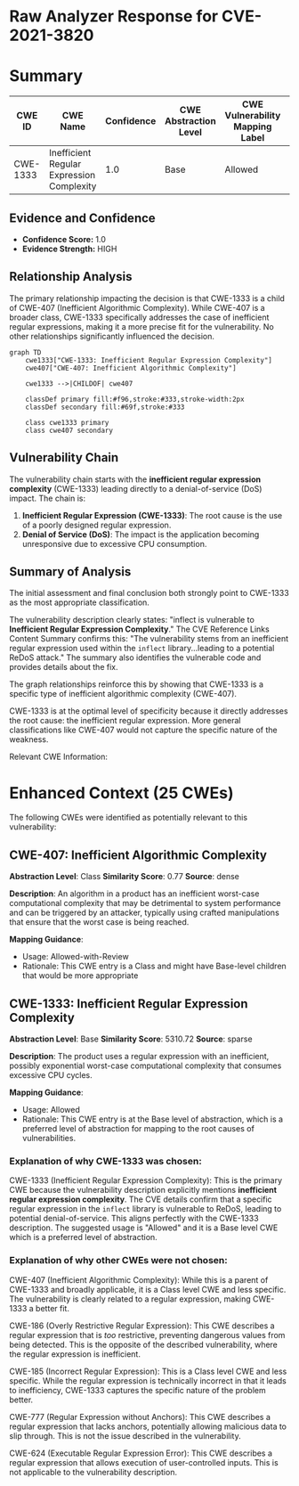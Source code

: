 # Raw Analyzer Response for CVE-2021-3820

# Summary
| CWE ID | CWE Name | Confidence | CWE Abstraction Level | CWE Vulnerability Mapping Label | CWE-Vulnerability Mapping Notes |
|---|---|---|---|---|---|
| CWE-1333 | Inefficient Regular Expression Complexity | 1.0 | Base | Allowed | Primary CWE |

## Evidence and Confidence

*   **Confidence Score:** 1.0
*   **Evidence Strength:** HIGH

## Relationship Analysis
The primary relationship impacting the decision is that CWE-1333 is a child of CWE-407 (Inefficient Algorithmic Complexity). While CWE-407 is a broader class, CWE-1333 specifically addresses the case of inefficient regular expressions, making it a more precise fit for the vulnerability. No other relationships significantly influenced the decision.

```mermaid
graph TD
    cwe1333["CWE-1333: Inefficient Regular Expression Complexity"]
    cwe407["CWE-407: Inefficient Algorithmic Complexity"]
    
    cwe1333 -->|CHILDOF| cwe407
    
    classDef primary fill:#f96,stroke:#333,stroke-width:2px
    classDef secondary fill:#69f,stroke:#333
    
    class cwe1333 primary
    class cwe407 secondary
```

## Vulnerability Chain
The vulnerability chain starts with the **inefficient regular expression complexity** (CWE-1333) leading directly to a denial-of-service (DoS) impact. The chain is:

1.  **Inefficient Regular Expression (CWE-1333)**: The root cause is the use of a poorly designed regular expression.
2.  **Denial of Service (DoS)**: The impact is the application becoming unresponsive due to excessive CPU consumption.

## Summary of Analysis
The initial assessment and final conclusion both strongly point to CWE-1333 as the most appropriate classification.

The vulnerability description clearly states: "inflect is vulnerable to **Inefficient Regular Expression Complexity**." The CVE Reference Links Content Summary confirms this: "The vulnerability stems from an inefficient regular expression used within the `inflect` library...leading to a potential ReDoS attack." The summary also identifies the vulnerable code and provides details about the fix.

The graph relationships reinforce this by showing that CWE-1333 is a specific type of inefficient algorithmic complexity (CWE-407).

CWE-1333 is at the optimal level of specificity because it directly addresses the root cause: the inefficient regular expression. More general classifications like CWE-407 would not capture the specific nature of the weakness.

Relevant CWE Information:

# Enhanced Context (25 CWEs)
The following CWEs were identified as potentially relevant to this vulnerability:

## CWE-407: Inefficient Algorithmic Complexity
**Abstraction Level**: Class
**Similarity Score**: 0.77
**Source**: dense

**Description**:
An algorithm in a product has an inefficient worst-case computational complexity that may be detrimental to system performance and can be triggered by an attacker, typically using crafted manipulations that ensure that the worst case is being reached.

**Mapping Guidance**:
- Usage: Allowed-with-Review
- Rationale: This CWE entry is a Class and might have Base-level children that would be more appropriate

## CWE-1333: Inefficient Regular Expression Complexity
**Abstraction Level**: Base
**Similarity Score**: 5310.72
**Source**: sparse

**Description**:
The product uses a regular expression with an inefficient, possibly exponential worst-case computational complexity that consumes excessive CPU cycles.

**Mapping Guidance**:
- Usage: Allowed
- Rationale: This CWE entry is at the Base level of abstraction, which is a preferred level of abstraction for mapping to the root causes of vulnerabilities.

### Explanation of why CWE-1333 was chosen:

CWE-1333 (Inefficient Regular Expression Complexity): This is the primary CWE because the vulnerability description explicitly mentions **inefficient regular expression complexity**. The CVE details confirm that a specific regular expression in the `inflect` library is vulnerable to ReDoS, leading to potential denial-of-service. This aligns perfectly with the CWE-1333 description. The suggested usage is "Allowed" and it is a Base level CWE which is a preferred level of abstraction.

### Explanation of why other CWEs were not chosen:

CWE-407 (Inefficient Algorithmic Complexity): While this is a parent of CWE-1333 and broadly applicable, it is a Class level CWE and less specific. The vulnerability is clearly related to a regular expression, making CWE-1333 a better fit.

CWE-186 (Overly Restrictive Regular Expression): This CWE describes a regular expression that is *too* restrictive, preventing dangerous values from being detected. This is the opposite of the described vulnerability, where the regular expression is inefficient.

CWE-185 (Incorrect Regular Expression): This is a Class level CWE and less specific. While the regular expression is technically incorrect in that it leads to inefficiency, CWE-1333 captures the specific nature of the problem better.

CWE-777 (Regular Expression without Anchors): This CWE describes a regular expression that lacks anchors, potentially allowing malicious data to slip through. This is not the issue described in the vulnerability.

CWE-624 (Executable Regular Expression Error): This CWE describes a regular expression that allows execution of user-controlled inputs. This is not applicable to the vulnerability description.